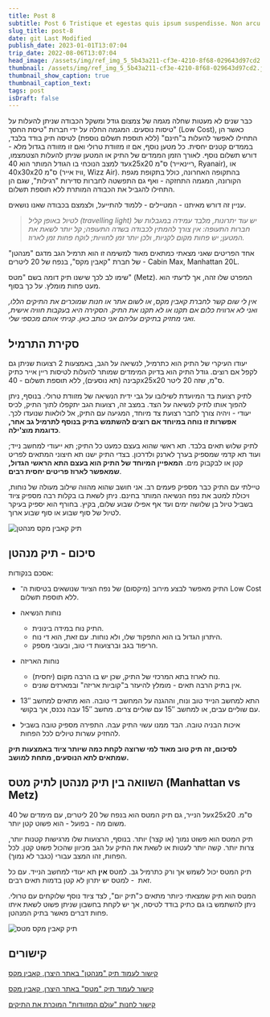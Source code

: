 ```yaml
---
title: Post 8
subtitle: Post 6 Tristique et egestas quis ipsum suspendisse. Non arcu risus quis varius quam quisque id. Ac felis donec et odio pellentesque
slug_title: post-8
date: git Last Modified
publish_date: 2023-01-01T13:07:04
trip_date: 2022-08-06T13:07:04
head_image: /assets/img/ref_img_5_5b43a211-cf3e-4210-8f68-029643d97cd2.jpg
thumbnail: /assets/img/ref_img_5_5b43a211-cf3e-4210-8f68-029643d97cd2.jpg
thumbnail_show_caption: true
thumbnail_caption_text:
tags: post
isDraft: false
---
```


כבר שנים לא מעטות שחלה מגמה של צמצום גודל ומשקל הכבודה שניתן להעלות על טיסות נוסעים. המגמה החלה על ידי חברות "טיסת החסך" (Low Cost), כאשר הן התחילו לאפשר להעלות ב"חינם" (ללא תוספת תשלום נוספת) לטיסה תיק בודד בלבד, בממדים קטנים יחסית. כל מטען נוסף, אם זו מזוודת טרולי ואם זו מזוודה בגדול מלא - דורש תשלום נוסף. לאורך הזמן הממדים של התיק או המטען שניתן להעלות הצטמצמו, עד למצב הנוכחי בו הגודל המותר הוא 40x25x20 ס"מ (ריינאייר, Ryanair), או 40x30x20 ס"מ (וויז אייר, Wizz Air). בהתקופה האחרונה, כולל בתקופת מגפת הקורונה, המגמה התחזקה - ואף גם התפשטה לחברות סדירות "רגילות", שגם הן התחילו להגביל את הכבודה המותרת ללא תוספת תשלום.

עניין זה דורש מאיתנו - המטיילים - ללמוד להתייעל, ולצמצם בכבודה שאנו נושאים.

>   _לטיול באופן קליל (travelling light) יש עוד יתרונות, מלבד עמידה במגבלות של חברות התעופה: אין צורך להמתין לכבודה בשדה התעופה; קל יותר לשאת את המטען; יש פחות מקום לקניות, ולכן יותר זמן לחוויות; לוקח פחות זמן לארוז._

אחד הפריטים שאני מצאתי כמתאים מאוד למשימה זו הוא תרמיל הגב מדגם "מנהטן" של חברת "קאבין מקס", בנפח של 20 ליטרים - Cabin Max, Manhattan 20L.

שימו לב לכך שישנו תיק דומה בשם "מטס" (Metz). המפרט שלו זהה, אך לדעתי הוא מעט פחות מומלץ. על כך בסוף.

_אין לי שום קשר לחברת קאבין מקס, או לשום אתר או חנות שמוכרים את התיקים הללו, ואני לא ארוויח כלום אם תקנו או לא תקנו את התיק. הסקירה היא בעקבות חוויה אישית, ואני מחזיק בתיקים עליהם אני כותב כאן. קניתי אותם מכספי שלי._

## **סקירת התרמיל**

יעודו העיקרי של התיק הוא כתרמיל, לנשיאה על הגב, באמצעות 2 רצועות שניתן גם לקפל אם רוצים. גודל התיק הוא בדיוק המימדים שמותר להעלות לטיסות ריין אייר כתיק קבינה (תא נוסעים), ללא תוספת תשלום - 40x25x20 ס"מ, שזה 20 ליטר.

לתיק רצועת בד המיועדת לשילובו על גבי ידית הנשיאה של מזוודת טרולי. בנוסף, ניתן להפוך אותו לתיק לנשיאה על הצד. במצב זה, רצועות הגב יתקפלו לתוך התיק, לכיס יעודי - ויהיה צורך לחבר רצועת צד מיוחד, המגיעה עם התיק, אל לולאות שנועדו לכך. **אפשרות זו נוחה במיוחד אם רוצים להשתמש בתיק בנוסף לתרמיל גב אחר, כדוגמת מוצ'ילה**. 

לתיק שלוש תאים בלבד. תא ראשי שהוא בעצם כמעט כל התיק; תא ייעודי למחשב נייד; ועוד תא קדמי שמספיק בערך לארנק ולדרכון. בצדי התיק ישנו תא חיצוני המתאים לפריט קטן או לבקבוק מים. **המאפיין המיוחד של התיק הוא בעצם התא הראשי הגדול, שמאפשר לארוז פריטים יחסית רבים**.

טיילתי עם התיק כבר מספיק פעמים רב. אני חושב שהוא מהווה שילוב מעולה של נוחות, ויכולת למטב את נפח הנשיאה המותר בחינם. ניתן לשאת בו בקלות רבה מספיק ציוד בשביל טיול בן שלושה ימים ועד אף אפילו שבוע שלום, בקיץ. בחורף הוא יספיק בעיקר לטיול של סוף שבוע או סוף שבוע ארוך.

![תיק קאבין מקס מנהטן](/assets/img/posts/cabin_max_3.jpg "תיק קאבין מקס מנהטן - בתצורות שונות")

## **סיכום - תיק מנהטן**

אסכם בנקודות:

- התיק מאפשר לבצע מירוב (מיקסום) של נפח הציוד שנושאים בטיסות ה־ Low Cost ללא תוספת תשלום.

- נוחות הנשיאה

  - התיק נוח במידה בינונית. 
  - היתרון הגדול בו הוא התפקוד שלו, ולא נוחות. עם זאת, הוא די נוח.
  - הריפוד בגב וברצועות די טוב, ובעובי מספק.

- נוחות האריזה

  - נוח לארוז בתא המרכזי של התיק, שכן יש בו הרבה מקום (יחסית).
  - אין בתיק הרבה תאים - מומלץ להיעזר ב"קוביות אריזה" ובמארזים שונים.

- התא למחשב הנייד טוב ונוח, וההגנה על המחשב די טובה. הוא מתאים למחשב 13″ עם שוליים עבים, או למחשב 15″ עם שוליים צרים. מחשב 15″ עבה נכנס, אך בקושי.

- איכות הבניה טובה. הבד ממנו עשוי התיק עבה. התפירה מספיק טובה בשביל להחזיק עשרות טיולים לכל הפחות.

**לסיכום, זה תיק טוב מאוד למי שרוצה לקחת כמה שיותר ציוד באמצעות תיק שמתאים לתא הנוסעים, מתחת למושב.**


## **השוואה בין תיק מנהטן לתיק מטס (Manhattan vs Metz)**

על הנייר, גם תיק המטס הוא בנפח של 20 ליטרים, עם מימדים של 40x25x20 ס"מ. משום מה - בפועל - הוא פשוט קטן יותר.

תיק המטס הוא פשוט נמוך (או קצר) יותר. בנוסף, הרצועות שלו מרגישות קטנות יותר, צרות יותר. קשה יותר לעטות או לשאת את התיק על הגב מכיוון שהכול פשוט קטן. לכל הפחות, זהו המצב עבורי (כגבר לא נמוך).

תיק המטס יכול לשמש אך ורק כתרמיל גב. למטס **אין** תא יעודי למחשב הנייד. עם כל זאת  - למטס יש יתרון לא קטן בדמות תאים רבים.

המטס הוא תיק שמצאתי כיותר מתאים כ"תיק יום", לצד ציוד נוסף שלוקחים עם טרולי. ניתן להשתמש בו גם כתיק בודד לטיסה, אך יש לקחת בחשבון שניתן פשוט לשאת איתו פחות דברים מאשר בתיק המנהטן.

![תיק קאבין מקס מטס](/assets/img/posts/cabin_max_metz_1.jpg "תיק קאבין מקס מטס")

## קישורים

[קישור לעמוד תיק "מנהטן" באתר היצרן, קאבין מקס](https://cabinmax.com/collections/ryanair/products/manhattan-stowaway-xl-20l-40x25x20cm-ryanair-free-under-seat-backpack-shoulder-bag)

[קישור לעמוד תיק "מטס" באתר היצרן, קאבין מקס](https://cabinmax.com/collections/ryanair/products/metz-stowaway-20l-cabin-backpack-flies-free-on-ryanair)

[קישור לחנות "עולם המזוודות" המוכרת את התיקים](https://www.mizvadot.com/c/%D7%AA%D7%99%D7%A7_%D7%92%D7%91_40x30x20_CABINMAX)

